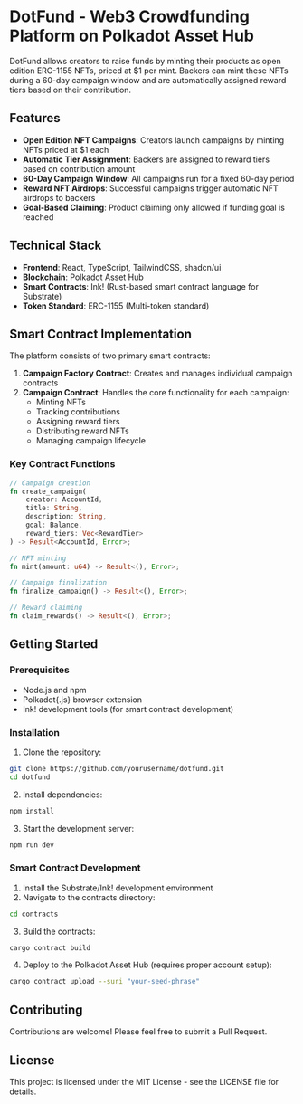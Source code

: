 
# DotFund - Web3 Crowdfunding Platform on Polkadot Asset Hub

DotFund allows creators to raise funds by minting their products as open edition ERC-1155 NFTs, priced at $1 per mint. Backers can mint these NFTs during a 60-day campaign window and are automatically assigned reward tiers based on their contribution.

## Features

- **Open Edition NFT Campaigns**: Creators launch campaigns by minting NFTs priced at $1 each
- **Automatic Tier Assignment**: Backers are assigned to reward tiers based on contribution amount
- **60-Day Campaign Window**: All campaigns run for a fixed 60-day period
- **Reward NFT Airdrops**: Successful campaigns trigger automatic NFT airdrops to backers
- **Goal-Based Claiming**: Product claiming only allowed if funding goal is reached

## Technical Stack

- **Frontend**: React, TypeScript, TailwindCSS, shadcn/ui
- **Blockchain**: Polkadot Asset Hub
- **Smart Contracts**: Ink! (Rust-based smart contract language for Substrate)
- **Token Standard**: ERC-1155 (Multi-token standard)

## Smart Contract Implementation

The platform consists of two primary smart contracts:

1. **Campaign Factory Contract**: Creates and manages individual campaign contracts
2. **Campaign Contract**: Handles the core functionality for each campaign:
   - Minting NFTs
   - Tracking contributions
   - Assigning reward tiers
   - Distributing reward NFTs
   - Managing campaign lifecycle

### Key Contract Functions

```rust
// Campaign creation
fn create_campaign(
    creator: AccountId,
    title: String,
    description: String,
    goal: Balance,
    reward_tiers: Vec<RewardTier>
) -> Result<AccountId, Error>;

// NFT minting
fn mint(amount: u64) -> Result<(), Error>;

// Campaign finalization
fn finalize_campaign() -> Result<(), Error>;

// Reward claiming
fn claim_rewards() -> Result<(), Error>;
```

## Getting Started

### Prerequisites

- Node.js and npm
- Polkadot{.js} browser extension
- Ink! development tools (for smart contract development)

### Installation

1. Clone the repository:
```bash
git clone https://github.com/yourusername/dotfund.git
cd dotfund
```

2. Install dependencies:
```bash
npm install
```

3. Start the development server:
```bash
npm run dev
```

### Smart Contract Development

1. Install the Substrate/Ink! development environment
2. Navigate to the contracts directory:
```bash
cd contracts
```

3. Build the contracts:
```bash
cargo contract build
```

4. Deploy to the Polkadot Asset Hub (requires proper account setup):
```bash
cargo contract upload --suri "your-seed-phrase"
```

## Contributing

Contributions are welcome! Please feel free to submit a Pull Request.

## License

This project is licensed under the MIT License - see the LICENSE file for details.
